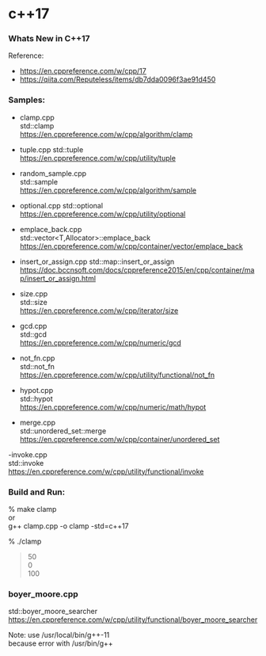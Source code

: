 c++17
===============


### Whats New in C++17

Reference:    
- https://en.cppreference.com/w/cpp/17  
- https://qiita.com/Reputeless/items/db7dda0096f3ae91d450  


### Samples:  

- clamp.cpp  
 std::clamp  
https://en.cppreference.com/w/cpp/algorithm/clamp  

- tuple.cpp
std::tuple  
https://en.cppreference.com/w/cpp/utility/tuple  

- random_sample.cpp  
 std::sample  
https://en.cppreference.com/w/cpp/algorithm/sample  

 - optional.cpp
 std::optional  
https://en.cppreference.com/w/cpp/utility/optional  


- emplace_back.cpp  
std::vector<T,Allocator>::emplace_back  
https://en.cppreference.com/w/cpp/container/vector/emplace_back  

- insert_or_assign.cpp
std::map::insert_or_assign  
https://doc.bccnsoft.com/docs/cppreference2015/en/cpp/container/map/insert_or_assign.html

- size.cpp  
std::size  
https://en.cppreference.com/w/cpp/iterator/size

- gcd.cpp  
std::gcd  
https://en.cppreference.com/w/cpp/numeric/gcd  

- not_fn.cpp  
std::not_fn  
https://en.cppreference.com/w/cpp/utility/functional/not_fn  

- hypot.cpp  
std::hypot  
https://en.cppreference.com/w/cpp/numeric/math/hypot

- merge.cpp  
 std::unordered_set::merge  
https://en.cppreference.com/w/cpp/container/unordered_set  

-invoke.cpp  
std::invoke  
https://en.cppreference.com/w/cpp/utility/functional/invoke  

### Build and Run:  
% make clamp  
or  
g++ clamp.cpp -o clamp -std=c++17 

% ./clamp   
> 50  
> 0  
> 100  


 ### boyer_moore.cpp  
 std::boyer_moore_searcher  
https://en.cppreference.com/w/cpp/utility/functional/boyer_moore_searcher  

Note:
use /usr/local/bin/g++-11  
because error with /usr/bin/g++  



